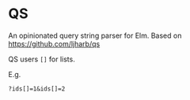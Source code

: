 # QS

An opinionated query string parser for Elm. Based on https://github.com/ljharb/qs

QS users `[]` for lists.

E.g.

```
?ids[]=1&ids[]=2
```
